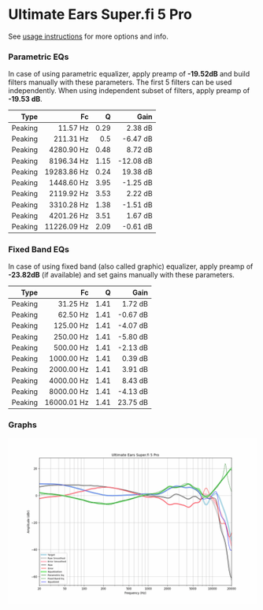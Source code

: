 # Ultimate Ears Super.fi 5 Pro
See [usage instructions](https://github.com/jaakkopasanen/AutoEq#usage) for more options and info.

### Parametric EQs
In case of using parametric equalizer, apply preamp of **-19.52dB** and build filters manually
with these parameters. The first 5 filters can be used independently.
When using independent subset of filters, apply preamp of **-19.53 dB**.

| Type    | Fc          |    Q | Gain      |
|--------:|------------:|-----:|----------:|
| Peaking | 11.57 Hz    | 0.29 | 2.38 dB   |
| Peaking | 211.31 Hz   | 0.5  | -6.47 dB  |
| Peaking | 4280.90 Hz  | 0.48 | 8.72 dB   |
| Peaking | 8196.34 Hz  | 1.15 | -12.08 dB |
| Peaking | 19283.86 Hz | 0.24 | 19.38 dB  |
| Peaking | 1448.60 Hz  | 3.95 | -1.25 dB  |
| Peaking | 2119.92 Hz  | 3.53 | 2.22 dB   |
| Peaking | 3310.28 Hz  | 1.38 | -1.51 dB  |
| Peaking | 4201.26 Hz  | 3.51 | 1.67 dB   |
| Peaking | 11226.09 Hz | 2.09 | -0.61 dB  |

### Fixed Band EQs
In case of using fixed band (also called graphic) equalizer, apply preamp of **-23.82dB**
(if available) and set gains manually with these parameters.

| Type    | Fc          |    Q | Gain     |
|--------:|------------:|-----:|---------:|
| Peaking | 31.25 Hz    | 1.41 | 1.72 dB  |
| Peaking | 62.50 Hz    | 1.41 | -0.67 dB |
| Peaking | 125.00 Hz   | 1.41 | -4.07 dB |
| Peaking | 250.00 Hz   | 1.41 | -5.80 dB |
| Peaking | 500.00 Hz   | 1.41 | -2.13 dB |
| Peaking | 1000.00 Hz  | 1.41 | 0.39 dB  |
| Peaking | 2000.00 Hz  | 1.41 | 3.91 dB  |
| Peaking | 4000.00 Hz  | 1.41 | 8.43 dB  |
| Peaking | 8000.00 Hz  | 1.41 | -4.13 dB |
| Peaking | 16000.01 Hz | 1.41 | 23.75 dB |

### Graphs
![](./Ultimate%20Ears%20Super.fi%205%20Pro.png)